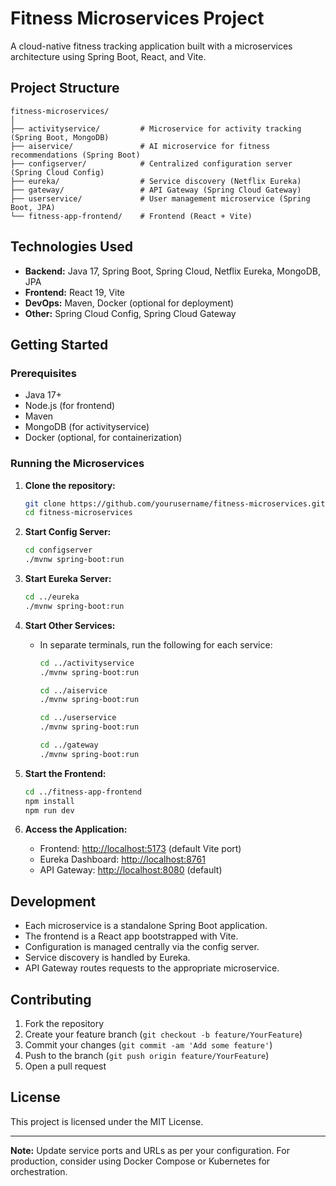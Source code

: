 # Fitness Microservices Project

A cloud-native fitness tracking application built with a microservices architecture using Spring Boot, React, and Vite.

## Project Structure

```
fitness-microservices/
│
├── activityservice/         # Microservice for activity tracking (Spring Boot, MongoDB)
├── aiservice/               # AI microservice for fitness recommendations (Spring Boot)
├── configserver/            # Centralized configuration server (Spring Cloud Config)
├── eureka/                  # Service discovery (Netflix Eureka)
├── gateway/                 # API Gateway (Spring Cloud Gateway)
├── userservice/             # User management microservice (Spring Boot, JPA)
└── fitness-app-frontend/    # Frontend (React + Vite)
```

## Technologies Used

- **Backend:** Java 17, Spring Boot, Spring Cloud, Netflix Eureka, MongoDB, JPA
- **Frontend:** React 19, Vite
- **DevOps:** Maven, Docker (optional for deployment)
- **Other:** Spring Cloud Config, Spring Cloud Gateway

## Getting Started

### Prerequisites

- Java 17+
- Node.js (for frontend)
- Maven
- MongoDB (for activityservice)
- Docker (optional, for containerization)

### Running the Microservices

1. **Clone the repository:**
   ```sh
   git clone https://github.com/yourusername/fitness-microservices.git
   cd fitness-microservices
   ```

2. **Start Config Server:**
   ```sh
   cd configserver
   ./mvnw spring-boot:run
   ```

3. **Start Eureka Server:**
   ```sh
   cd ../eureka
   ./mvnw spring-boot:run
   ```

4. **Start Other Services:**
   - In separate terminals, run the following for each service:
     ```sh
     cd ../activityservice
     ./mvnw spring-boot:run

     cd ../aiservice
     ./mvnw spring-boot:run

     cd ../userservice
     ./mvnw spring-boot:run

     cd ../gateway
     ./mvnw spring-boot:run
     ```

5. **Start the Frontend:**
   ```sh
   cd ../fitness-app-frontend
   npm install
   npm run dev
   ```

6. **Access the Application:**
   - Frontend: [http://localhost:5173](http://localhost:5173) (default Vite port)
   - Eureka Dashboard: [http://localhost:8761](http://localhost:8761)
   - API Gateway: [http://localhost:8080](http://localhost:8080) (default)

## Development

- Each microservice is a standalone Spring Boot application.
- The frontend is a React app bootstrapped with Vite.
- Configuration is managed centrally via the config server.
- Service discovery is handled by Eureka.
- API Gateway routes requests to the appropriate microservice.

## Contributing

1. Fork the repository
2. Create your feature branch (`git checkout -b feature/YourFeature`)
3. Commit your changes (`git commit -am 'Add some feature'`)
4. Push to the branch (`git push origin feature/YourFeature`)
5. Open a pull request

## License

This project is licensed under the MIT License.

---

**Note:** Update service ports and URLs as per your configuration. For production, consider using Docker Compose or Kubernetes for orchestration.
